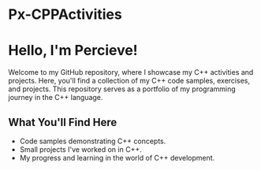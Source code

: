 # Px-CPPActivities

# Hello, I'm Percieve!

Welcome to my GitHub repository, where I showcase my C++ activities and projects. Here, you'll find a collection of my C++ code samples, exercises, and projects. This repository serves as a portfolio of my programming journey in the C++ language.

## What You'll Find Here

- Code  samples demonstrating C++ concepts.
- Small projects I've worked on in C++.
- My progress and learning in the world of C++ development.
